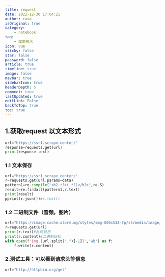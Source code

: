 ```yaml
---
title: request
date: 2022-12-30 17:04:21
author: cava
isOriginal: true
category: 
    - notebook
tag:
    - 爬虫技术
icon: vue
sticky: false
star: false
password: false
article: true
timeline: true
image: false
navbar: true
sidebarIcon: true
headerDepth: 5
comment: true
lastUpdated: true
editLink: False
backToTop: true
toc: true
---
```


## 1.获取request 以文本形式

```python
url="https://ssr1.scrape.center/"
response=requests.get(url)
print(response.text)
```

### 1.1 文本保存

```python
url="https://ssr1.scrape.center/"
r=requests.get(url,params=data)
pattern1=re.compile("<h2.*?>(.*?)</h2>",re.S)
result=re.findall(pattern1,r.text)
print(result)
pprint(r.json())#r.text()
```

### 1.2 二进制文件（音频，图片）

```python
url="https://image.cache.storm.mg/styles/smg-800x533-fp/s3/media/image/2016/10/16/20161016-024858_U3250_M207634_e515.jpg"
r=requests.get(url)
print(r.text)#乱码显示
print(r.content)#二进制目标
with open(f'img.{url.split(".")[-1]}','wb') as f:
    f.write(r.content)
```

### 2.测试工具：可以看到请求头等信息

```python
url="http://httpbin.org/get"
```





